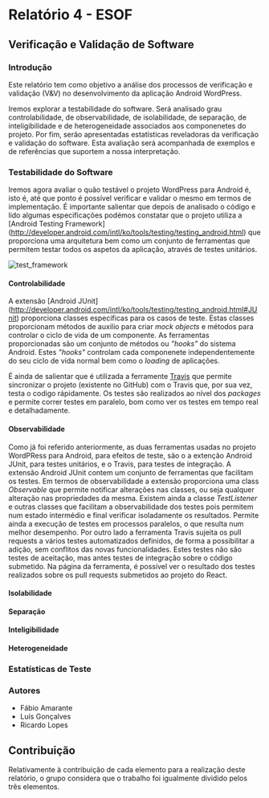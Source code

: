 # Relatório 4 - ESOF #
## Verificação e Validação de Software ##
### Introdução

Este relatório tem como objetivo a análise dos processos de verificação e validação (V&V) no desenvolvimento da aplicação Android WordPress. 

Iremos explorar a testabilidade do software. Será analisado grau controlabilidade, de observabilidade,  de isolabilidade, de separação, de inteligibilidade e de heterogeneidade associados aos componenetes do projeto. Por fim, serão apresentadas estatísticas reveladoras da verificação e validação do software.
Esta avaliação será acompanhada de exemplos e de referências que suportem a nossa interpretação.

### Testabilidade do Software

Iremos agora avaliar o quão testável o projeto WordPress para Android é, isto é, até que ponto é possível verificar e validar o mesmo em termos de implementação. É importante salientar que depois de analisado o código e lido algumas especificações podémos constatar que o projeto utiliza a [Android Testing Framework] (http://developer.android.com/intl/ko/tools/testing/testing_android.html) que proporciona uma arquitetura bem como um conjunto de ferramentas que permitem testar todos os aspetos da aplicação, através de testes unitários.

![test_framework](http://developer.android.com/images/testing/test_framework.png)


#### Controlabilidade

A extensão [Android JUnit] (http://developer.android.com/intl/ko/tools/testing/testing_android.html#JUnit) proporciona  classes especificas para os casos de teste. Estas classes proporcionam métodos de auxilio para criar *mock objects* e métodos para controlar o ciclo de vida de um componente.
As ferramentas proporcionadas são um conjunto de métodos ou *"hooks"* do sistema Android. Estes *"hooks"* controlam cada componenete independentemente do seu ciclo de vida normal bem como o *loading* de aplicações.

É ainda de salientar que é utilizada a ferramente [Travis](https://travis-ci.org/) que permite sincronizar o projeto (existente no GitHub) com o Travis que, por sua vez, testa o codigo rápidamente. Os testes são realizados ao nível dos *packages* e permite correr testes em paralelo, bom como ver os testes em tempo real e detalhadamente.


#### Observabilidade
Como já foi referido anteriormente, as duas ferramentas usadas no projeto WordPRess para Android, para efeitos de teste, são o a extenção Android JUnit, para testes unitários, e o Travis, para testes de integração.
A extensão Android JUnit contem um conjunto de ferramentas que facilitam os testes. Em termos de observabilidade a extensão proporciona uma class *Observable* que permite notificar alterações nas classes, ou seja qualquer alteração nas propriedades da mesma. Existem ainda a classe *TestListener* e outras classes que facilitam a observabilidade dos testes pois permitem num estado intermédio e final verificar isoladamente os resultados. Permite ainda a execução de testes em processos paralelos, o que resulta num melhor desempenho.
Por outro lado a ferramenta Travis sujeita os pull requests a vários testes automatizados definidos, de forma a possibilitar a adição, sem conflitos das novas funcionalidades. Estes testes não são testes de aceitação, mas antes testes de integração sobre o código submetido. Na página da ferramenta, é possível ver o resultado dos testes realizados sobre os pull requests submetidos ao projeto do React.


#### Isolabilidade



#### Separação



#### Inteligibilidade



#### Heterogeneidade



### Estatísticas de Teste



### Autores



* Fábio Amarante
* Luís Gonçalves
* Ricardo Lopes


## Contribuição

Relativamente à contribuição de cada elemento para a realização deste relatório, o grupo considera que o trabalho foi igualmente dividido pelos três elementos.
